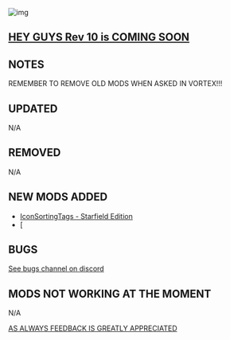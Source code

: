![img](https://s11.gifyu.com/images/SgCoI.png)

## [HEY GUYS Rev 10 is COMING SOON](https://)

## NOTES


REMEMBER TO REMOVE OLD MODS WHEN ASKED IN VORTEX!!!


## UPDATED

N/A

## REMOVED

N/A

## NEW MODS ADDED

- [IconSortingTags - Starfield Edition](https://www.nexusmods.com/starfield/mods/312?tab=description)
- [

## BUGS

[See bugs channel on discord](https://discord.gg/xZNztPjA2u)

## MODS NOT WORKING AT THE MOMENT

N/A

[AS ALWAYS FEEDBACK IS GREATLY APPRECIATED](https://)
